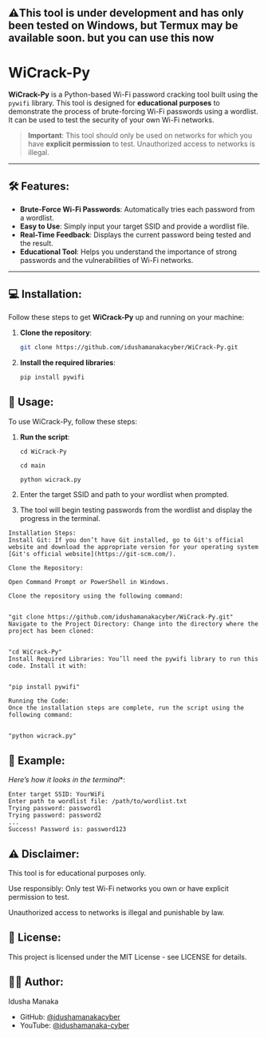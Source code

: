 ## ⚠️This tool is under development and has only been tested on Windows, but Termux may be available soon. but you can use this now


# WiCrack-Py

**WiCrack-Py** is a Python-based Wi-Fi password cracking tool built using the `pywifi` library. This tool is designed for **educational purposes** to demonstrate the process of brute-forcing Wi-Fi passwords using a wordlist. It can be used to test the security of your own Wi-Fi networks.

> **Important**: This tool should only be used on networks for which you have **explicit permission** to test. Unauthorized access to networks is illegal.

---

## 🛠️ Features:
- **Brute-Force Wi-Fi Passwords**: Automatically tries each password from a wordlist.
- **Easy to Use**: Simply input your target SSID and provide a wordlist file.
- **Real-Time Feedback**: Displays the current password being tested and the result.
- **Educational Tool**: Helps you understand the importance of strong passwords and the vulnerabilities of Wi-Fi networks.

---

## 💻 Installation:

Follow these steps to get **WiCrack-Py** up and running on your machine:

1. **Clone the repository**:
   ```bash
   git clone https://github.com/idushamanakacyber/WiCrack-Py.git

2. **Install the required libraries**:
   ```bash
   pip install pywifi 

## 🚀 Usage:

To use WiCrack-Py, follow these steps:

1. **Run the script**:
   
   ```
   cd WiCrack-Py
   ```
   ```
   cd main
   ```
   
   ```bash
   python wicrack.py

2. Enter the target SSID and path to your wordlist when prompted.
3. The tool will begin testing passwords from the wordlist and display the progress in the terminal.

```
Installation Steps:
Install Git: If you don’t have Git installed, go to Git's official website and download the appropriate version for your operating system [Git's official website](https://git-scm.com/).

Clone the Repository:

Open Command Prompt or PowerShell in Windows.

Clone the repository using the following command:


"git clone https://github.com/idushamanakacyber/WiCrack-Py.git"
Navigate to the Project Directory: Change into the directory where the project has been cloned:


"cd WiCrack-Py"
Install Required Libraries: You’ll need the pywifi library to run this code. Install it with:


"pip install pywifi"

Running the Code:
Once the installation steps are complete, run the script using the following command:


"python wicrack.py"
```



## 📝 Example:
*Here’s how it looks in the terminal**:

   ```
Enter target SSID: YourWiFi
Enter path to wordlist file: /path/to/wordlist.txt
Trying password: password1
Trying password: password2
...
Success! Password is: password123
   ```   

## ⚠️ Disclaimer:
This tool is for educational purposes only.

Use responsibly: Only test Wi-Fi networks you own or have explicit permission to test.

Unauthorized access to networks is illegal and punishable by law.

## 📜 License:
This project is licensed under the MIT License - see LICENSE for details.

## 👨‍💻 Author:
Idusha Manaka

- GitHub: [@idushamanakacyber](https://github.com/idushamanakacyber)
- YouTube: [@idushamanaka-cyber](https://www.youtube.com/@idushamanaka-cyber)

